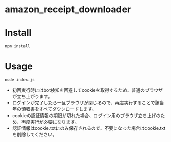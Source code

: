 # amazon_receipt_downloader

# Install

```
npm install
```

# Usage

```
node index.js
```

- 初回実行時にはbot検知を回避してcookieを取得するため、普通のブラウザが立ち上がります。
- ログインが完了したら一旦ブラウザが閉じるので、再度実行することで該当年の領収書をすべてダウンロードします。
- cookieの認証情報の期限が切れた場合、ログイン用のブラウザ立ち上げのため、再度実行が必要になります。
- 認証情報はcookie.txtにのみ保存されるので、不要になった場合はcookie.txtを削除してください。
